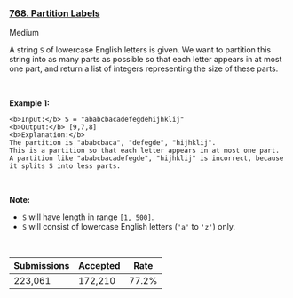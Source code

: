 ### [768. Partition Labels](https://leetcode.com/problems/partition-labels/)

Medium

A string `` S `` of lowercase English letters is given. We want to partition this string into as many parts as possible so that each letter appears in at most one part, and return a list of integers representing the size of these parts.

 

__Example 1:__

```
<b>Input:</b> S = "ababcbacadefegdehijhklij"
<b>Output:</b> [9,7,8]
<b>Explanation:</b>
The partition is "ababcbaca", "defegde", "hijhklij".
This is a partition so that each letter appears in at most one part.
A partition like "ababcbacadefegde", "hijhklij" is incorrect, because it splits S into less parts.
```

 

__Note:__

*   `` S `` will have length in range `` [1, 500] ``.
*   `` S `` will consist of lowercase English letters (`` 'a' `` to `` 'z' ``) only.

 

| Submissions    | Accepted     | Rate   |
| -------------- | ------------ | ------ |
| 223,061 | 172,210 | 77.2% |